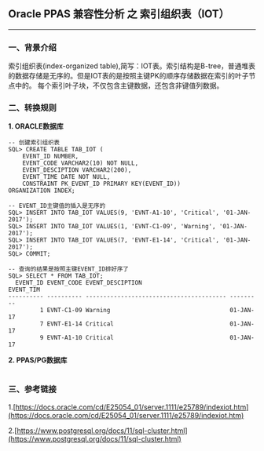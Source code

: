 ## Oracle PPAS 兼容性分析 之 索引组织表（IOT）
---

### 一、背景介绍
索引组织表(index-organized table),简写：IOT表。索引结构是B-tree，普通堆表的数据存储是无序的。但是IOT表的是按照主键PK的顺序存储数据在索引的叶子节点中的。
每个索引叶子块，不仅包含主键数据，还包含非键值列数据。


### 二、转换规则
**1. ORACLE数据库**
```
-- 创建索引组织表
SQL> CREATE TABLE TAB_IOT (
	EVENT_ID NUMBER,
	EVENT_CODE VARCHAR2(10) NOT NULL, 
	EVENT_DESCIPTION VARCHAR2(200),
	EVENT_TIME DATE NOT NULL,
	CONSTRAINT PK_EVENT_ID PRIMARY KEY(EVENT_ID)) 
ORGANIZATION INDEX;

-- EVENT_ID主键值的插入是无序的
SQL> INSERT INTO TAB_IOT VALUES(9, 'EVNT-A1-10', 'Critical', '01-JAN-2017'); 
SQL> INSERT INTO TAB_IOT VALUES(1, 'EVNT-C1-09', 'Warning', '01-JAN-2017'); 
SQL> INSERT INTO TAB_IOT VALUES(7, 'EVNT-E1-14', 'Critical', '01-JAN-2017');
SQL> COMMIT;

-- 查询的结果是按照主键EVENT_ID排好序了
SQL> SELECT * FROM TAB_IOT;
  EVENT_ID EVENT_CODE EVENT_DESCIPTION                         EVENT_TIM
---------- ---------- ---------------------------------------- ---------
         1 EVNT-C1-09 Warning                                  01-JAN-17
         7 EVNT-E1-14 Critical                                 01-JAN-17
         9 EVNT-A1-10 Critical                                 01-JAN-17

```

**2. PPAS/PG数据库**
```
```
### 三、参考链接
1.[https://docs.oracle.com/cd/E25054_01/server.1111/e25789/indexiot.htm](https://docs.oracle.com/cd/E25054_01/server.1111/e25789/indexiot.htm)

2.[https://www.postgresql.org/docs/11/sql-cluster.html](https://www.postgresql.org/docs/11/sql-cluster.html)
